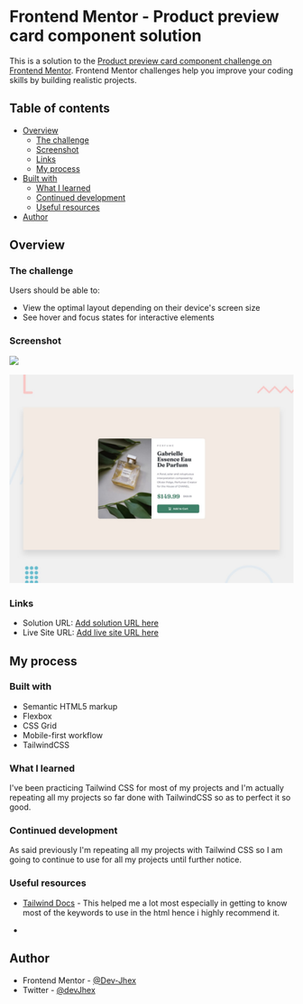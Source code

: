 # Frontend Mentor - Product preview card component solution

This is a solution to the [Product preview card component challenge on Frontend Mentor](https://www.frontendmentor.io/challenges/product-preview-card-component-GO7UmttRfa). Frontend Mentor challenges help you improve your coding skills by building realistic projects. 

## Table of contents

- [Overview](#overview)
  - [The challenge](#the-challenge)
  - [Screenshot](#screenshot)
  - [Links](#links)
  - [My process](#my-process)
- [Built with](#built-with)
  - [What I learned](#what-i-learned)
  - [Continued development](#continued-development)
  - [Useful resources](#useful-resources)
 - [Author](#author)



## Overview

### The challenge

Users should be able to:

- View the optimal layout depending on their device's screen size
- See hover and focus states for interactive elements

### Screenshot

![](./screenshot.jpg)

![Design preview for the Product preview card component coding challenge](./design/desktop-preview.jpg)

### Links

- Solution URL: [Add solution URL here](https://your-solution-url.com)
- Live Site URL: [Add live site URL here](https://your-live-site-url.com)

## My process

### Built with

- Semantic HTML5 markup
- Flexbox
- CSS Grid
- Mobile-first workflow
- TailwindCSS



### What I learned

I've been practicing Tailwind CSS for most of my projects and I'm actually repeating all my projects so far done with TailwindCSS so as to perfect it so good.


### Continued development

As said previously I'm repeating all my projects with Tailwind CSS so I am going to continue to use for all my projects until further notice.

### Useful resources

- [Tailwind Docs](https://tailwindcss.com/) - This helped me a lot most especially in getting to know most of the keywords to use in the html hence i highly recommend it.

*

## Author

- Frontend Mentor - [@Dev-Jhex](https://www.frontendmentor.io/profile/Dev-Jhex)
- Twitter - [@devJhex](https://www.twitter.com/devJhex)

